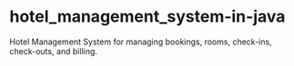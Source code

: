 # hotel_management_system-in-java
Hotel Management System for managing bookings, rooms, check-ins, check-outs, and billing.

